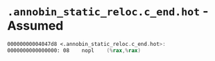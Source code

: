 # `.annobin_static_reloc.c_end.hot` - Assumed

```nasm
00000000004047d8 <.annobin_static_reloc.c_end.hot>:
0000000000000000: 08	nopl	(%rax,%rax)
```
